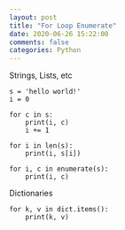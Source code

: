 ```yaml
---
layout: post
title: "For Loop Enumerate"
date: 2020-06-26 15:22:00 
comments: false
categories: Python
---
```


Strings, Lists, etc

```
s = 'hello world!'
i = 0

for c in s:
    print(i, c)
    i += 1

for i in len(s):
    print(i, s[i])

for i, c in enumerate(s):
    print(i, c)
```

Dictionaries

```
for k, v in dict.items():
    print(k, v)
```